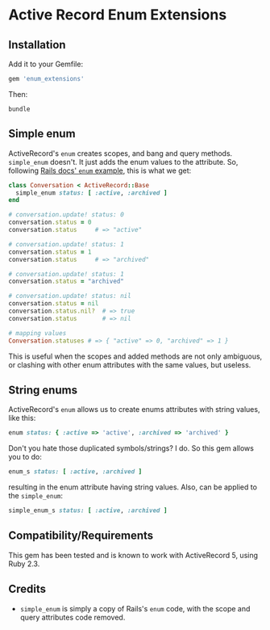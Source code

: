 # Active Record Enum Extensions

## Installation

Add it to your Gemfile:

```ruby
gem 'enum_extensions'
```

Then:

`bundle`

## Simple enum

ActiveRecord's `enum` creates scopes, and bang and query methods. `simple_enum` doesn't. It just adds the enum values to the attribute. So, following [Rails docs' `enum` example](http://api.rubyonrails.org/classes/ActiveRecord/Enum.html), this is what we get:

```ruby
class Conversation < ActiveRecord::Base
  simple_enum status: [ :active, :archived ]
end

# conversation.update! status: 0
conversation.status = 0
conversation.status     # => "active"

# conversation.update! status: 1
conversation.status = 1
conversation.status     # => "archived"

# conversation.update! status: 1
conversation.status = "archived"

# conversation.update! status: nil
conversation.status = nil
conversation.status.nil?  # => true
conversation.status       # => nil

# mapping values
Conversation.statuses # => { "active" => 0, "archived" => 1 }
```

This is useful when the scopes and added methods are not only ambiguous, or clashing with other enum attributes with the same values, but useless.

## String enums

ActiveRecord's `enum` allows us to create enums attributes with string values, like this:

```ruby
enum status: { :active => 'active', :archived => 'archived' }
```

Don't you hate those duplicated symbols/strings? I do. So this gem allows you to do:

```ruby
enum_s status: [ :active, :archived ]
```

resulting in the enum attribute having string values. Also, can be applied to the `simple_enum`:

```ruby
simple_enum_s status: [ :active, :archived ]
```

## Compatibility/Requirements

This gem has been tested and is known to work with ActiveRecord 5, using Ruby 2.3.

## Credits

* `simple_enum` is simply a copy of Rails's `enum` code, with the scope and query attributes code removed.

